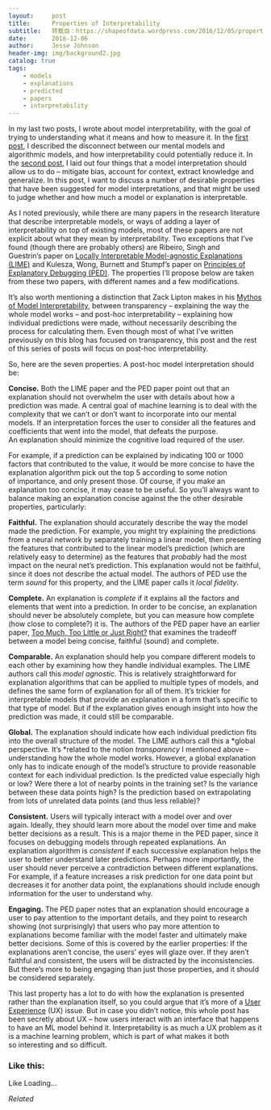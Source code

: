 ```yaml
---
layout:     post
title:      Properties of Interpretability
subtitle:   转载自：https://shapeofdata.wordpress.com/2016/12/05/properties-of-interpretability/
date:       2016-12-06
author:     Jesse Johnson
header-img: img/background2.jpg
catalog: true
tags:
    - models
    - explanations
    - predicted
    - papers
    - interpretability
---
```


In my last two posts, I wrote about model interpretability, with the goal of trying to understanding what it means and how to measure it. In the [first post](https://shapeofdata.wordpress.com/2016/10/26/interacting-with-ml-models), I described the disconnect between our mental models and algorithmic models, and how interpretability could potentially reduce it. In the [second post](https://shapeofdata.wordpress.com/2016/11/17/goals-of-interpretability), I laid out four things that a model interpretation should allow us to do – mitigate bias, account for context, extract knowledge and generalize. In this post, I want to discuss a number of desirable properties that have been suggested for model interpretations, and that might be used to judge whether and how much a model or explanation is interpretable.

As I noted previously, while there are many papers in the research literature that describe interpretable models, or ways of adding a layer of interpretability on top of existing models, most of these papers are not explicit about what they mean by interpretability. Two exceptions that I’ve found (though there are probably others) are Ribeiro, Singh and Guestrin’s paper on [Locally Interpretable Model-agnostic Explanations (LIME)](https://arxiv.org/abs/1602.04938) and Kulesza, Wong, Burnett and Stumpf’s paper on [Principles of Explanatory Debugging (PED)](https://www.researchgate.net/profile/Todd_Kulesza/publication/274383208_Principles_of_Explanatory_Debugging_to_Personalize_Interactive_Machine_Learning/links/551d8cef0cf213ef063e6c2f.pdf). The properties I’ll propose below are taken from these two papers, with different names and a few modifications.

It’s also worth mentioning a distinction that Zack Lipton makes in his [Mythos of Model Interpretability](https://arxiv.org/abs/1606.03490), between transparency – explaining the way the whole model works – and post-hoc interpretability – explaining how individual predictions were made, without necessarily describing the process for calculating them. Even though most of what I’ve written previously on this blog has focused on transparency, this post and the rest of this series of posts will focus on post-hoc interpretability.

So, here are the seven properties. A post-hoc model interpretation should be:

**Concise.** Both the LIME paper and the PED paper point out that an explanation should not overwhelm the user with details about how a prediction was made. A central goal of machine learning is to deal with the complexity that we can’t or don’t want to incorporate into our mental models. If an interpretation forces the user to consider all the features and coefficients that went into the model, that defeats the purpose. An explanation should minimize the cognitive load required of the user.

For example, if a prediction can be explained by indicating 100 or 1000 factors that contributed to the value, it would be more concise to have the explanation algorithm pick out the top 5 according to some notion of importance, and only present those. Of course, if you make an explanation too concise, it may cease to be useful. So you’ll always want to balance making an explanation concise against the the other desirable properties, particularly:

**Faithful.** The explanation should accurately describe the way the model made the prediction. For example, you might try explaining the predictions from a neural network by separately training a linear model, then presenting the features that contributed to the linear model’s prediction (which are relatively easy to determine) as the features that *probably* had the most impact on the neural net’s prediction. This explanation would not be faithful, since it does not describe the actual model. The authors of PED use the term *sound* for this property, and the LIME paper calls it *local fidelity*.

**Complete.** An explanation is *complete* if it explains all the factors and elements that went into a prediction. In order to be concise, an explanation should never be absolutely complete, but you can measure how complete (how close to complete?) it is. The authors of the PED paper have an earlier paper, [Too Much, Too Little or Just Right?](https://pdfs.semanticscholar.org/b56b/1e0acd3301c925bb2b074fe3fb8e0dbf5379.pdf) that examines the tradeoff between a model being concise, faithful (sound) and complete.

**Comparable.** An explanation should help you compare different models to each other by examining how they handle individual examples. The LIME authors call this *model agnostic*. This is relatively straightforward for explanation algorithms that can be applied to multiple types of models, and defines the same form of explanation for all of them. It’s trickier for interpretable models that provide an explanation in a form that’s specific to that type of model. But if the explanation gives enough insight into how the prediction was made, it could still be comparable.

**Global.** The explanation should indicate how each individual prediction fits into the overall structure of the model. The LIME authors call this a *global perspective. It’s *related to the notion *transparency* I mentioned above – understanding how the whole model works. However, a global explanation only has to indicate enough of the model’s structure to provide reasonable context for each individual prediction. Is the predicted value especially high or low? Were there a lot of nearby points in the training set? Is the variance between these data points high? Is the prediction based on extrapolating from lots of unrelated data points (and thus less reliable)?

**Consistent.** Users will typically interact with a model over and over again. Ideally, they should learn more about the model over time and make better decisions as a result. This is a major theme in the PED paper, since it focuses on debugging models through repeated explanations. An explanation algorithm is *consistent* if each successive explanation helps the user to better understand later predictions. Perhaps more importantly, the user should never perceive a contradiction between different explanations. For example, if a feature increases a risk prediction for one data point but decreases it for another data point, the explanations should include enough information for the user to understand why.

**Engaging.** The PED paper notes that an explanation should encourage a user to pay attention to the important details, and they point to research showing (not surprisingly) that users who pay more attention to explanations become familiar with the model faster and ultimately make better decisions. Some of this is covered by the earlier properties: If the explanations aren’t concise, the users’ eyes will glaze over. If they aren’t faithful and consistent, the users will be distracted by the inconsistencies. But there’s more to being engaging than just those properties, and it should be considered separately.

This last property has a lot to do with how the explanation is presented rather than the explanation itself, so you could argue that it’s more of a [User Experience](https://en.wikipedia.org/wiki/User_experience) (UX) issue. But in case you didn’t notice, this whole post has been secretly about UX – how users interact with an interface that happens to have an ML model behind it. Interpretability is as much a UX problem as it is a machine learning problem, which is part of what makes it both so interesting and so difficult.





### Like this:

Like Loading...


*Related*

